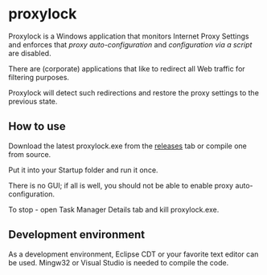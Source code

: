 # proxylock

Proxylock is a Windows application that monitors Internet Proxy Settings and enforces that *proxy auto-configuration* and *configuration via a script* are disabled.

There are (corporate) applications that like to redirect all Web traffic for filtering purposes.

Proxylock will detect such redirections and restore the proxy settings to the previous state.

## How to use

Download the latest proxylock.exe from the [releases](../../releases) tab or compile one from source.

Put it into your Startup folder and run it once.

There is no GUI; if all is well, you should not be able to enable proxy auto-configuration.

To stop - open Task Manager Details tab and kill proxylock.exe.

## Development environment

As a development environment, Eclipse CDT or your favorite text editor can be used. Mingw32 or Visual Studio is needed to compile the code.

